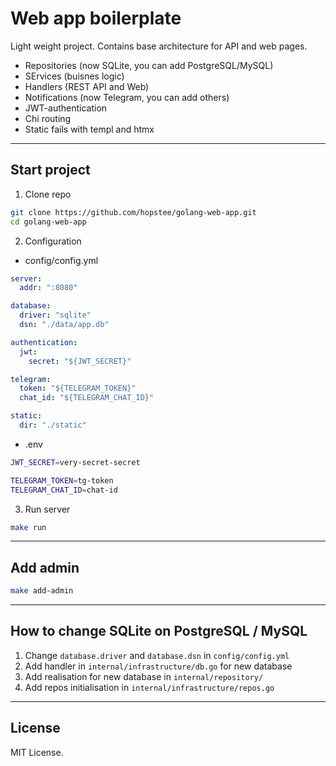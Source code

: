# Web app boilerplate

Light weight project.
Contains base architecture for API and web pages.

- Repositories (now SQLite, you can add PostgreSQL/MySQL)
- SErvices (buisnes logic)
- Handlers (REST API and Web)
- Notifications (now Telegram, you can add others)
- JWT-authentication
- Chi routing
- Static fails with templ and htmx

---

## Start project
1. Clone repo

```bash
git clone https://github.com/hopstee/golang-web-app.git
cd golang-web-app
```

2. Configuration

- config/config.yml
```yml
server:
  addr: ":8080"

database:
  driver: "sqlite"
  dsn: "./data/app.db"

authentication:
  jwt:
    secret: "${JWT_SECRET}"

telegram:
  token: "${TELEGRAM_TOKEN}"
  chat_id: "${TELEGRAM_CHAT_ID}"

static:
  dir: "./static"
```

- .env
```bash
JWT_SECRET=very-secret-secret

TELEGRAM_TOKEN=tg-token
TELEGRAM_CHAT_ID=chat-id
```

3. Run server
```bash
make run
```

---

## Add admin
```bash
make add-admin
```

---

## How to change SQLite on PostgreSQL / MySQL

1. Change `database.driver` and `database.dsn` in `config/config.yml`
2. Add handler in `internal/infrastructure/db.go` for new database
3. Add realisation for new database in `internal/repository/`
4. Add repos initialisation in `internal/infrastructure/repos.go`

---

## License

MIT License.